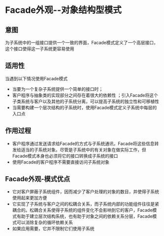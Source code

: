 # Facade外观--对象结构型模式

## 意图

为子系统中的一组接口提供一个一致的界面，Facade模式定义了一个高层接口，这个接口使得这一子系统更容易使用

## 适用性

当遇到以下情况使用Facade模式

* 当要为一个复杂子系统提供一个简单的接口时；
* 客户程序与抽象类的实现部分之间存在着很大的依赖性 ；引入Facade将这个子类系统与客户以及其他的子系统分离，可以提高子系统的独立性和可移植性
* 当需要构建一个层次结构的子系统时，使用Facade模式定义子系统中每层的入口点

## 作用过程

* 客户程序通过发送请求给Facade的方式与子系统通讯，Facade将这些信息转发给适当的子系统对象。尽管是子系统中的有关对象在做实际工作，但Facade模式本身也必须将它的接口转换成子系统的接口
* 使用Facade的客户程序不需要直接访问子系统对象


## Facade外观-模式优点

* 它对客户屏蔽子系统组件，因而减少了客户处理的对象的数目，并使得子系统使用起来更加方便
* 它实现了子系统与客户之间的松耦合关系，而子系统内部的功能组件往往是紧耦合的。松耦合关系使得子系统的组件变化不会影响到它的客户，Facade模式有助于建立层次结构系统，也有助于对象之间的依赖关系分层，Facade模式可以消除复杂的循环依赖关系
* 如果应用需要，它并不限制它们使用子系统

